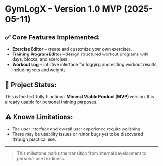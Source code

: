 # GymLogX – Version 1.0 MVP (2025-05-11)

## ✅ Core Features Implemented:

- **Exercise Editor** – create and customize your own exercises.
- **Training Program Editor** – design structured workout programs with days, blocks, and exercises.
- **Workout Log** – intuitive interface for logging and editing workout results, including sets and weights.

## 📌 Project Status:
This is the first fully functional **Minimal Viable Product (MVP)** version. It is already usable for personal training purposes.

## ⚠️ Known Limitations:
- The user interface and overall user experience require polishing.
- There may be usability issues or minor bugs yet to be discovered through practical use.

---

> This milestone marks the transition from internal development to personal use readiness.